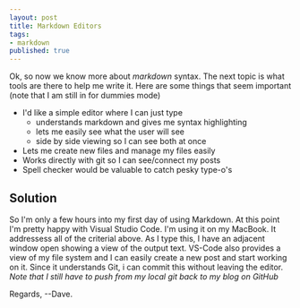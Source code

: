```yaml
---
layout: post
title: Markdown Editors
tags:
- markdown
published: true
---
```

Ok, so now we know more about *markdown* syntax.  The next 
topic is what tools are there to help me write it.  Here are
some things that seem important (note that I am still in
for dummies mode)

* I'd like a simple editor where I can just type
  * understands markdown and gives me syntax highlighting
  * lets me easily see what the user will see
  * side by side viewing so I can see both at once
* Lets me create new files and manage my files easily
* Works directly with git so I can see/connect my posts
* Spell checker would be valuable to catch pesky type-o's

## Solution

So I'm only a few hours into my first day of using Markdown. 
At this point I'm pretty happy with Visual Studio Code.  I'm 
using it on my MacBook.  It addressess all of the criterial above. 
As I type this, I have an adjacent window open showing a view 
of the output text.  VS-Code also provides a view of my file 
system and I can easily create a new post and start working on 
it.  Since it understands Git, i can commit this without leaving 
the editor.  *Note that I still have to push from my local git 
back to my blog on GitHub*

Regards,
--Dave.